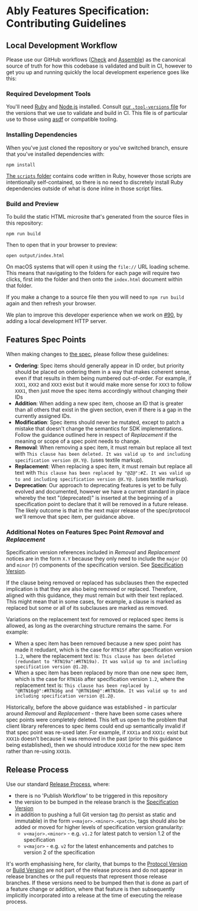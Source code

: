 # Ably Features Specification: Contributing Guidelines

## Local Development Workflow

Please use our GitHub workflows ([Check](.github/workflows/check.yaml) and [Assemble]((.github/workflows/assemble.yaml))) as the canonical source of truth for how this codebase is validated and built in CI, however to get you up and running quickly the local development experience goes like this:

### Required Development Tools

You'll need [Ruby](https://www.ruby-lang.org/) and [Node.js](https://nodejs.org/) installed.
Consult [our `.tool-versions` file](.tool-versions) for the versions that we use to validate and build in CI.
This file is of particular use to those using [asdf](https://asdf-vm.com/) or compatible tooling.

### Installing Dependencies

When you've just cloned the repository or you've switched branch, ensure that you've installed dependencies with:

    npm install

[The `scripts` folder](scripts/) contains code written in Ruby, however those scripts are intentionally self-contained, so there is no need to discretely install Ruby dependencies outside of what is done inline in those script files.

### Build and Preview

To build the static HTML microsite that's generated from the source files in this repository:

    npm run build

Then to open that in your browser to preview:

    open output/index.html

On macOS systems that will open it using the `file://` URL loading scheme.
This means that navigating to the folders for each page will require two clicks, first into the folder and then onto the `index.html` document within that folder.

If you make a change to a source file then you will need to `npm run build` again and then refresh your browser.

We plan to improve this developer experience when we work on
[#90](https://github.com/ably/specification/issues/90),
by adding a local development HTTP server.

## Features Spec Points

When making changes to [the spec](textile/features.textile), please follow these guidelines:

- **Ordering**: Spec items should generally appear in ID order, but priority should be placed on ordering them in a way that makes coherent sense, even if that results in them being numbered out-of-order. For example, if `XXX1`, `XXX2` and `XXX3` exist but it would make more sense for `XXX3` to follow `XXX1`, then just move the spec items accordingly without changing their IDs
- **Addition**: When adding a new spec item, choose an ID that is greater than all others that exist in the given section, even if there is a gap in the currently assigned IDs.
- **Modification**: Spec items should never be mutated, except to patch a mistake that doesn't change the semantics for SDK implementations. Follow the guidance outlined here in respect of _Replacement_ if the meaning or scope of a spec point needs to change.
- **Removal**: When removing a spec item, it must remain but replace all text with `This clause has been deleted. It was valid up to and including specification version @X.Y@.` (uses textile markup).
- **Replacement**: When replacing a spec item, it must remain but replace all text with `This clause has been replaced by "@Z@":#Z. It was valid up to and including specification version @X.Y@.` (uses textile markup).
- **Deprecation**: Our approach to deprecating features is yet to be fully evolved and documented, however we have a current standard in place whereby the text "(deprecated)" is inserted at the beginning of a specification point to declare that it will be removed in a future release. The likely outcome is that in the next major release of the spec/protocol we'll remove that spec item, per guidance above.

### Additional Notes on Features Spec Point _Removal_ and _Replacement_

Specification version references included in _Removal_ and _Replacement_ notices are in the form `X.Y` because they only need to include the `major` (`X`) and `minor` (`Y`) components of the specification version. See [Specification Version](README.md#specification-version).

If the clause being removed or replaced has subclauses then the expected implication is that they are also being removed or replaced. Therefore, aligned with this guidance, they must remain but with their text replaced. This might mean that in some cases, for example, a clause is marked as replaced but some or all of its subclauses are marked as removed.

Variations on the replacement text for removed or replaced spec items is allowed, as long as the overarching structure remains the same. For example:

- When a spec item has been removed because a new spec point has made it redudant, which is the case for `RTN15f` after specification version `1.2`, where the replacement text is: `This clause has been deleted (redundant to "RTN19a":#RTN19a). It was valid up to and including specification version @1.2@.`
- When a spec item has been replaced by more than one new spec item, which is the case for `RTN16b` after specification version `1.2`, where the replacement text is: `This clause has been replaced by "@RTN16g@":#RTN16g and "@RTN16m@":#RTN16m. It was valid up to and including specification version @1.2@.`

Historically, before the above guidance was established - in particular around _Removal_ and _Replacement_ - there have been some cases where spec points were completely deleted.
This left us open to the problem that client library references to spec items could end up semantically invalid if that spec point was re-used later.
For example, if `XXX1a` and `XXX1c` exist but `XXX1b` doesn’t because it was removed in the past (prior to this guidance being established), then we should introduce `XXX1d` for the new spec item rather than re-using `XXX1b`.

## Release Process

Use our standard [Release Process](https://github.com/ably/engineering/blob/main/sdk/releases.md#release-process), where:

- there is no 'Publish Workflow' to be triggered in this repository
- the version to be bumped in the release branch is the [Specification Version](README.md#specification-version)
- in addition to pushing a full Git version tag (to persist as static and immutable) in the form `v<major>.<minor>.<patch>`, tags should also be added or moved for higher levels of specification version granularity:
  - `v<major>.<minor>` - e.g. `v1.2` for latest patch to version 1.2 of the specification
  - `v<major>` - e.g. `v2` for the latest enhancements and patches to version 2 of the specification

It's worth emphasising here, for clarity, that bumps to the [Protocol Version](README.md#protocol-version) or [Build Version](README.md#build-version) are not part of the release process and do not appear in release branches or the pull requests that represent those release branches. If these versions need to be bumped then that is done as part of a feature change or addition, where that feature is then subsequently implicitly incorporated into a release at the time of executing the release process.
